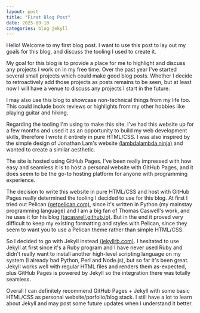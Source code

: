 ```yaml
---
layout: post
title: "First Blog Post"
date: 2025-09-10
categories: blog jekyll
---
```


Hello! Welcome to my first blog post. I want to use this post to lay out my goals for this blog, and discuss the tooling I used to create it. 

My goal for this blog is to provide a place for me to highlight and discuss any projects I work on in my free time. Over the past 
year I've started several small projects which could make good blog posts. Whether I decide to retroactively add those projects as posts remains to 
be seen, but at least now I will have a venue to discuss any projects I start in the future. 

I may also use this blog to showcase non-technical things from my life too. This could include book reviews or highlights from my other hobbies like playing guitar and hiking. 

Regarding the tooling I'm using to make this site. I've had this website up for a few months and used it as an opportunity to build my web development skills, therefore I wrote it entirely in pure HTML/CSS. I was also inspired by the simple design of Jonathan Lam's website [(lambdalambda.ninja)](https://lambdalambda.ninja/) and wanted to create a similar aesthetic. 

The site is hosted using GitHub Pages. I've been really impressed with how easy and seamless it is to host a personal website with GitHub Pages, and it does seem to be the go-to hosting platform for anyone with programming experience.

The decision to write this website in pure HTML/CSS and host with GitHub Pages really determined the tooling I decided to use for this blog. At first I tried out Pelican [(getpelican.com)](https://getpelican.com/), since it's written in Python (my mainstay programming language) and I am a big fan of Thomas Caswell's work,  and he uses it for his blog [(tacaswell.github.io)](https://tacaswell.github.io/).
But in the end it proved very difficult to keep my existing formatting and styles with Pelican, since they seem to want you to use a Pelican theme rather than simple HTML/CSS.

So I decided to go with Jekyll instead [(jekyllrb.com)](https://jekyllrb.com/). I hesitated to use Jekyll at first since it's a Ruby program and I have never used Ruby and didn't really want to install another high-level scripting language on my system (I already had Python, Perl and Node.js), but so far it's been great. Jekyll works well with regular HTML files and renders them as-expected, plus GitHub Pages is powered by Jekyll so the integration there was totally seamless. 

Overall I can definitely recommend GitHub Pages + Jekyll with some basic HTML/CSS as personal website/porfolio/blog stack. 
I still have a lot to learn about Jekyll and may post some future updates when I understand it better. 
